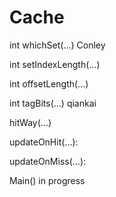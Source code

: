 # Cache
int whichSet(...)                Conley

int setIndexLength(...)

int offsetLength(...)

int tagBits(...)                 qiankai

hitWay(...)

updateOnHit(...):

updateOnMiss(...):

Main()                              in progress
